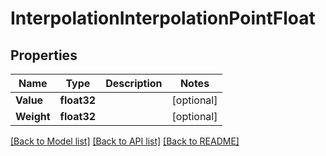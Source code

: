 # InterpolationInterpolationPointFloat

## Properties
Name | Type | Description | Notes
------------ | ------------- | ------------- | -------------
**Value** | **float32** |  | [optional] 
**Weight** | **float32** |  | [optional] 

[[Back to Model list]](../README.md#documentation-for-models) [[Back to API list]](../README.md#documentation-for-api-endpoints) [[Back to README]](../README.md)


